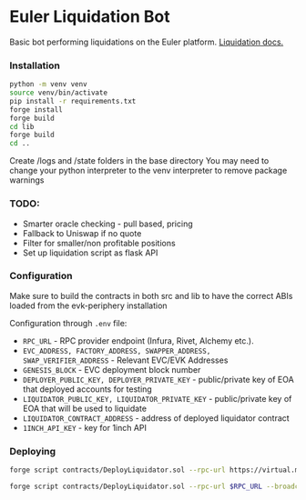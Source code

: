 # Euler Liquidation Bot

Basic bot performing liquidations on the Euler platform. [Liquidation docs.](https://docs.euler.finance/euler-vault-kit-white-paper/#liquidation)

### Installation

```bash
python -m venv venv
source venv/bin/activate
pip install -r requirements.txt
forge install
forge build
cd lib
forge build
cd ..
```

Create /logs and /state folders in the base directory
You may need to change your python interpreter to the venv interpreter to remove package warnings

### TODO:
- Smarter oracle checking - pull based, pricing
- Fallback to Uniswap if no quote
- Filter for smaller/non profitable positions
- Set up liquidation script as flask API

### Configuration

Make sure to build the contracts in both src and lib to have the correct ABIs loaded from the evk-periphery installation

Configuration through `.env` file:

- `RPC_URL` - RPC provider endpoint (Infura, Rivet, Alchemy etc.).
- `EVC_ADDRESS, FACTORY_ADDRESS, SWAPPER_ADDRESS, SWAP_VERIFIER_ADDRESS` - Relevant EVC/EVK Addresses
- `GENESIS_BLOCK` - EVC deployment block number
- `DEPLOYER_PUBLIC_KEY, DEPLOYER_PRIVATE_KEY` - public/private key of EOA that deployed accounts for testing
- `LIQUIDATOR_PUBLIC_KEY, LIQUIDATOR_PRIVATE_KEY` - public/private key of EOA that will be used to liquidate
- `LIQUIDATOR_CONTRACT_ADDRESS` - address of deployed liquidator contract
- `1INCH_API_KEY` - key for 1inch API


### Deploying

```bash
forge script contracts/DeployLiquidator.sol --rpc-url https://virtual.mainnet.rpc.tenderly.co/24f051ac-9429-419a-890e-c5dc56bf2649 --broadcast --ffi -vvv --slow
```

```bash
forge script contracts/DeployLiquidator.sol --rpc-url $RPC_URL --broadcast --ffi -vvv --slow
```